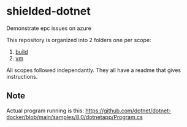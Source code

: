 # shielded-dotnet
Demonstrate epc issues on azure

This repository is organized into 2 folders one per scope:

1. [build](/build/README.md)
1. [vm](/vm/README.md)


All scopes followed independantly. They all have a readme that gives instructions.

## Note

Actual program running is this:
https://github.com/dotnet/dotnet-docker/blob/main/samples/8.0/dotnetapp/Program.cs
